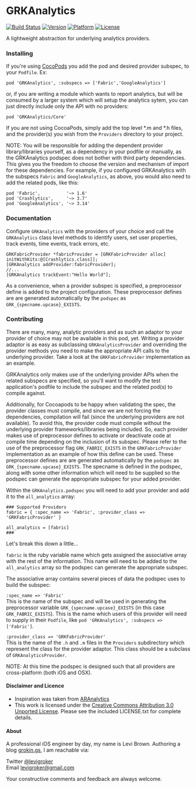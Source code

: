 GRKAnalytics
===========
[![Build Status](https://travis-ci.org/levigroker/GRKAnalytics.svg)](https://travis-ci.org/levigroker/GRKAnalytics)
[![Version](http://img.shields.io/cocoapods/v/GRKAnalytics.svg)](http://cocoapods.org/?q=GRKAnalytics)
[![Platform](http://img.shields.io/cocoapods/p/GRKAnalytics.svg)]()
[![License](http://img.shields.io/cocoapods/l/GRKAnalytics.svg)](https://github.com/levigroker/GRKAnalytics/blob/master/LICENSE.txt)

A lightweight abstraction for underlying analytics providers.

### Installing

If you're using [CocoPods](http://cocopods.org) you add the pod and desired provider
subspec, to your `Podfile`. Ex:

	pod 'GRKAnalytics', :subspecs => ['Fabric','GoogleAnalytics']

or, if you are writing a module which wants to report analytics, but will be consumed by
a larger system which will setup the analytics sytem, you can just directly include only
the API with no providers:

	pod 'GRKAnalytics/Core'

If you are not using CocoaPods, simply add the top level *.m and *.h files, and the
provider(s) you wish from the `Providers` directory to your project.

NOTE: You will be responsible for adding the dependent provider library/libraries
yourself, as a dependency in your podfile or manually, as the GRKAnalytics podspec does
not bother with third party dependencies. This gives you the freedom to choose the version
and mechanism of import for these dependencies. For example, if you configured
GRKAnalytics with the subspecs `Fabric` and `GoogleAnalytics`, as above, you would also
need to add the related pods, like this:

    pod 'Fabric',          '~> 1.6'
    pod 'Crashlytics',     '~> 3.7'
    pod 'GoogleAnalytics', '~> 3.14'

### Documentation

Configure `GRKAnalytics` with the providers of your choice and call the `GRKAnalytics`
class level methods to identify users, set user properties, track events, time events,
track errors, etc.

	GRKFabricProvider *fabricProvider = [GRKFabricProvider alloc] initWithKits:@[Crashlytics.class]];
	[GRKAnalytics addProvider:fabricProvider];
	//...
	[GRKAnalytics trackEvent:"Hello World"];

As a convenience, when a provider subspec is specified, a preprocessor define is added to
the project configuration. These preprocessor defines are are generated automatically by
the `podspec` as `GRK_{specname.upcase}_EXISTS`.

### Contributing

There are many, many, analytic providers and as such an adaptor to your provider of choice
may not be available in this pod, yet. Writing a provider adaptor is as easy as
subclassing `GRKAnalyticsProvider` and overriding the provider methods you need to make
the appropriate API calls to the underlying provider. Take a look at the
`GRKFabricProvider` implementation as an example.

GRKAnalytics only makes use of the underlying provider APIs when the related subspecs are
specified, so you'll want to modify the test application's podfile to include the subspec
and the related pod(s) to compile against.

Additionally, for Cocoapods to be happy when validating the spec, the provider classes
must compile, and since we are not forcing the dependencies, compilation will fail (since
the underlying providers are not available). To avoid this, the provider code must compile
without the underlying provider frameworks/libraries being included. So, each provider
makes use of preprocessor defines to activate or deactivate code at compile time depending
on the inclusion of its subspec. Please refer to the use of the preprocessor flag
`GRK_FABRIC_EXISTS` in the `GRKFabricProvider` implementation as an example of how this
define can be used. These preprocessor defines are are generated automatically by the
`podspec` as `GRK_{specname.upcase}_EXISTS`. The specname is defined in the podspec, along
with some other information which will need to be supplied so the podspec can generate the
appropriate subspec for your added provider.

Within the `GRKAnalytics.podspec` you will need to add your provider and add it to the
`all_analytics` array:

    ### Supported Providers
    fabric = { :spec_name => 'Fabric', :provider_class => 'GRKFabricProvider' }

    all_analytics = [fabric]
    ###
    
Let's break this down a little...

`fabric` is the ruby variable name which gets assigned the associative array with the rest
of the information. This name will need to be added to the `all_analytics` array so the
podspec can generate the appropriate subspec.

The associative array contains several pieces of data the podspec uses to build the
subspec:

`:spec_name => 'Fabric'`  
This is the name of the subspec and will be used in generating
the preprocessor variable `GRK_{specname.upcase}_EXISTS` (in this case
`GRK_FABRIC_EXISTS`). This is the name which users of this provider will need to supply in
their `Podfile`, like `pod 'GRKAnalytics', :subspecs => ['Fabric']`.

`:provider_class => 'GRKFabricProvider'`  
This is the name of the `.h` and `.m` files in the `Providers` subdirectory which
represent the class for the provider adaptor. This class should be a subclass of
`GRKAnalyticsProvider`.

NOTE: At this time the podspec is designed such that all providers are cross-platform
(both iOS and OSX).

#### Disclaimer and Licence

* Inspiration was taken from [ARAnalytics](https://github.com/orta/ARAnalytics)
* This work is licensed under the [Creative Commons Attribution 3.0 Unported License](http://creativecommons.org/licenses/by/3.0/).
  Please see the included LICENSE.txt for complete details.

#### About
A professional iOS engineer by day, my name is Levi Brown. Authoring a blog
[grokin.gs](http://grokin.gs), I am reachable via:

Twitter [@levigroker](https://twitter.com/levigroker)  
Email [levigroker@gmail.com](mailto:levigroker@gmail.com)  

Your constructive comments and feedback are always welcome.
